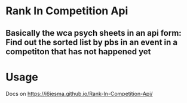 # Rank In Competition Api
## Basically the wca psych sheets in an api form: Find out the sorted list by pbs in an event in a competiton that has not happened yet

# Usage
Docs on https://i6iesma.github.io/Rank-In-Competition-Api/
